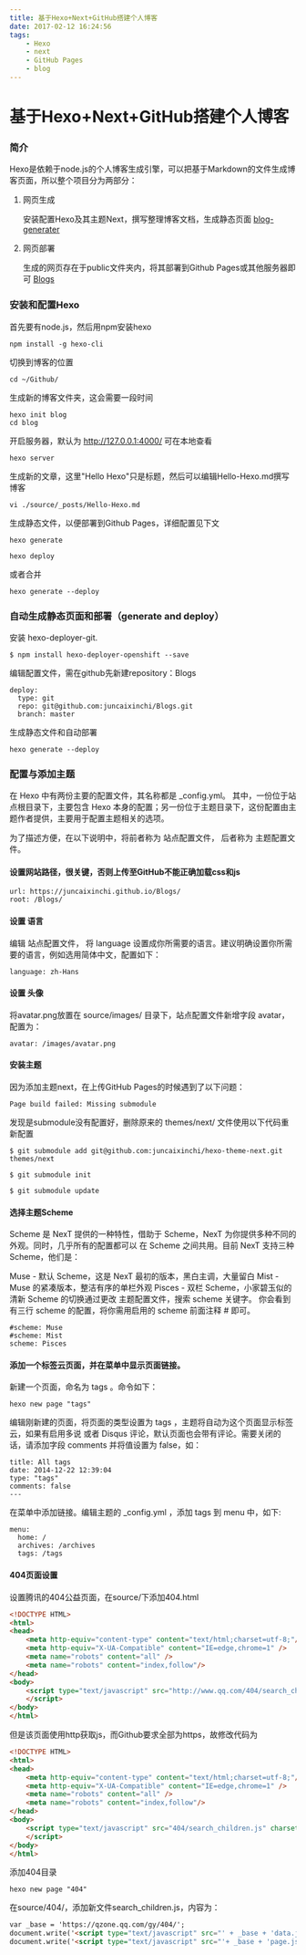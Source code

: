 ```yaml
---
title: 基于Hexo+Next+GitHub搭建个人博客
date: 2017-02-12 16:24:56
tags: 
	- Hexo
	- next
	- GitHub Pages
	- blog
---
```



基于Hexo+Next+GitHub搭建个人博客
===

### 简介

Hexo是依赖于node.js的个人博客生成引擎，可以把基于Markdown的文件生成博客页面，所以整个项目分为两部分：

1. 网页生成

	安装配置Hexo及其主题Next，撰写整理博客文档，生成静态页面 [blog-generater](https://github.com/juncaixinchi/blog-generater)

2. 网页部署

	生成的网页存在于public文件夹内，将其部署到Github Pages或其他服务器即可 [Blogs](https://juncaixinchi.github.io/Blogs/)

<!-- more -->

### 安装和配置Hexo

首先要有node.js，然后用npm安装hexo

	npm install -g hexo-cli

切换到博客的位置

	cd ~/Github/

生成新的博客文件夹，这会需要一段时间

	hexo init blog
	cd blog


开启服务器，默认为 http://127.0.0.1:4000/ 可在本地查看

	hexo server

生成新的文章，这里"Hello Hexo"只是标题，然后可以编辑Hello-Hexo.md撰写博客

	vi ./source/_posts/Hello-Hexo.md

生成静态文件，以便部署到Github Pages，详细配置见下文

	hexo generate

	hexo deploy

或者合并

	hexo generate --deploy


### 自动生成静态页面和部署（generate and deploy）

安装 hexo-deployer-git.

	$ npm install hexo-deployer-openshift --save

编辑配置文件，需在github先新建repository：Blogs

	deploy:
	  type: git
	  repo: git@github.com:juncaixinchi/Blogs.git
	  branch: master
	  
生成静态文件和自动部署

	hexo generate --deploy


### 配置与添加主题

在 Hexo 中有两份主要的配置文件，其名称都是 _config.yml。 其中，一份位于站点根目录下，主要包含 Hexo 本身的配置；另一份位于主题目录下，这份配置由主题作者提供，主要用于配置主题相关的选项。

为了描述方便，在以下说明中，将前者称为 站点配置文件， 后者称为 主题配置文件。

#### 设置网站路径，很关键，否则上传至GitHub不能正确加载css和js

	url: https://juncaixinchi.github.io/Blogs/
	root: /Blogs/

#### 设置 语言

编辑 站点配置文件， 将 language 设置成你所需要的语言。建议明确设置你所需要的语言，例如选用简体中文，配置如下：

	language: zh-Hans

#### 设置 头像

将avatar.png放置在 source/images/ 目录下，站点配置文件新增字段 avatar，配置为：
	
	avatar: /images/avatar.png

#### 安装主题

因为添加主题next，在上传GitHub Pages的时候遇到了以下问题：

	Page build failed: Missing submodule

发现是submodule没有配置好，删除原来的 themes/next/ 文件使用以下代码重新配置

	$ git submodule add git@github.com:juncaixinchi/hexo-theme-next.git themes/next

	$ git submodule init

	$ git submodule update


#### 选择主题Scheme

Scheme 是 NexT 提供的一种特性，借助于 Scheme，NexT 为你提供多种不同的外观。同时，几乎所有的配置都可以 在 Scheme 之间共用。目前 NexT 支持三种 Scheme，他们是：

Muse - 默认 Scheme，这是 NexT 最初的版本，黑白主调，大量留白
Mist - Muse 的紧凑版本，整洁有序的单栏外观
Pisces - 双栏 Scheme，小家碧玉似的清新
Scheme 的切换通过更改 主题配置文件，搜索 scheme 关键字。 你会看到有三行 scheme 的配置，将你需用启用的 scheme 前面注释 # 即可。

	#scheme: Muse
	#scheme: Mist
	scheme: Pisces

#### 添加一个标签云页面，并在菜单中显示页面链接。

新建一个页面，命名为 tags 。命令如下：

	hexo new page "tags"

编辑刚新建的页面，将页面的类型设置为 tags ，主题将自动为这个页面显示标签云，如果有启用多说 或者 Disqus 评论，默认页面也会带有评论。需要关闭的话，请添加字段 comments 并将值设置为 false，如：

	title: All tags
	date: 2014-12-22 12:39:04
	type: "tags"
	comments: false
	---

在菜单中添加链接。编辑主题的 _config.yml ，添加 tags 到 menu 中，如下:

	menu:
	  home: /
  	  archives: /archives
  	  tags: /tags

#### 404页面设置

设置腾讯的404公益页面，在source/下添加404.html
```html
<!DOCTYPE HTML>
<html>
<head>
	<meta http-equiv="content-type" content="text/html;charset=utf-8;"/>
	<meta http-equiv="X-UA-Compatible" content="IE=edge,chrome=1" />
	<meta name="robots" content="all" />
	<meta name="robots" content="index,follow"/>
</head>
<body>
	<script type="text/javascript" src="http://www.qq.com/404/search_children.js" charset="utf-8" homePageUrl="https://juncaixinchi.github.io/Blogs/" homePageName="回到我的主页">
	</script>
</body>
</html>
```
但是该页面使用http获取js，而Github要求全部为https，故修改代码为

```html
<!DOCTYPE HTML>
<html>
<head>
	<meta http-equiv="content-type" content="text/html;charset=utf-8;"/>
	<meta http-equiv="X-UA-Compatible" content="IE=edge,chrome=1" />
	<meta name="robots" content="all" />
	<meta name="robots" content="index,follow"/>
</head>
<body>
	<script type="text/javascript" src="404/search_children.js" charset="utf-8" homePageUrl="https://juncaixinchi.github.io/Blogs/" homePageName="回到我的主页">
	</script>
</body>
</html>
```
添加404目录

	hexo new page "404"

在source/404/，添加新文件search_children.js，内容为：

```html
var _base = 'https://qzone.qq.com/gy/404/';
document.write('<script type="text/javascript" src="' + _base + 'data.js" charset="utf-8"></script>');
document.write('<script type="text/javascript" src="'+ _base + 'page.js" charset="utf-8"></script>');
```
